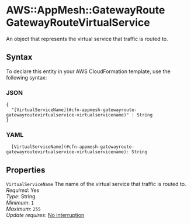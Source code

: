 # AWS::AppMesh::GatewayRoute GatewayRouteVirtualService<a name="aws-properties-appmesh-gatewayroute-gatewayroutevirtualservice"></a>

An object that represents the virtual service that traffic is routed to\.

## Syntax<a name="aws-properties-appmesh-gatewayroute-gatewayroutevirtualservice-syntax"></a>

To declare this entity in your AWS CloudFormation template, use the following syntax:

### JSON<a name="aws-properties-appmesh-gatewayroute-gatewayroutevirtualservice-syntax.json"></a>

```
{
  "[VirtualServiceName](#cfn-appmesh-gatewayroute-gatewayroutevirtualservice-virtualservicename)" : String
}
```

### YAML<a name="aws-properties-appmesh-gatewayroute-gatewayroutevirtualservice-syntax.yaml"></a>

```
  [VirtualServiceName](#cfn-appmesh-gatewayroute-gatewayroutevirtualservice-virtualservicename): String
```

## Properties<a name="aws-properties-appmesh-gatewayroute-gatewayroutevirtualservice-properties"></a>

`VirtualServiceName` <a name="cfn-appmesh-gatewayroute-gatewayroutevirtualservice-virtualservicename"></a>
The name of the virtual service that traffic is routed to\.  
_Required_: Yes  
_Type_: String  
_Minimum_: `1`  
_Maximum_: `255`  
_Update requires_: [No interruption](https://docs.aws.amazon.com/AWSCloudFormation/latest/UserGuide/using-cfn-updating-stacks-update-behaviors.html#update-no-interrupt)
